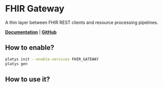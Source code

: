 # FHIR Gateway

A thin layer between FHIR REST clients and resource processing pipelines.

**[Documentation](https://github.com/miracum/fhir-gateway)** | **[GitHub](https://github.com/miracum/fhir-gateway)**

## How to enable?

```bash
platys init --enable-services FHIR_GATEWAY
platys gen
```

## How to use it?
